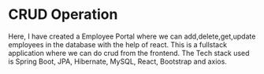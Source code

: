 # CRUD Operation
Here, I have created a Employee Portal where we can add,delete,get,update employees in the database with the help of react.
This is a fullstack application where we can do crud from the frontend.
The Tech stack used is Spring Boot, JPA, Hibernate, MySQL, React, Bootstrap and axios.
 
